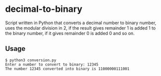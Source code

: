 # decimal-to-binary

Script written in Python that converts a decimal number to binary number, uses the modular division in 2, if the result gives remainder 1 is added 1 to the binary number, if it gives remainder 0 is added 0 and so on.

## Usage

``` shell
$ python3 conversion.py
Enter a number to convert to binary: 12345
The number 12345 converted into binary is 11000000111001
```
